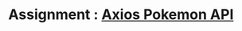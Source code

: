 <h1>Assignment : <a href="https://login.codingdojo.africa/m/674/15380/112198">Axios Pokemon API</a></h1>